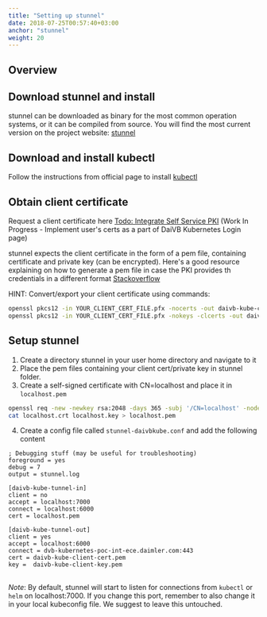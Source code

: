 ```yaml
---
title: "Setting up stunnel"
date: 2018-07-25T00:57:40+03:00
anchor: "stunnel"
weight: 20
---
```


## Overview

## Download stunnel and install

stunnel can be downloaded as binary for the most common operation systems, or it can be compiled from source. You will find the most current version on the project website: [stunnel](https://www.stunnel.org/)


## Download and install kubectl

Follow the instructions from official page to install [kubectl](https://kubernetes.io/docs/tasks/tools/install-kubectl/#install-kubectl)


## Obtain client certificate

Request a client certificate here [Todo: Integrate Self Service PKI](https://does.not.exist.yet) 
(Work In Progress - Implement user's certs as a part of DaiVB Kubernetes Login page)

stunnel expects the client certificate in the form of a pem file, containing certificate and private key (can be encrypted). Here's a good resource explaining on how to generate a pem file in case the PKI provides th credentials in a different format [Stackoverflow](https://stackoverflow.com/questions/9497719/extract-public-private-key-from-pkcs12-file-for-later-use-in-ssh-pk-authenticati) 

HINT: Convert/export your client certificate using commands:
```bash
openssl pkcs12 -in YOUR_CLIENT_CERT_FILE.pfx -nocerts -out daivb-kube-client-key.pem
openssl pkcs12 -in YOUR_CLIENT_CERT_FILE.pfx -nokeys -clcerts -out daivb-kube-client-cert.pem
```  

## Setup stunnel

1. Create a directory stunnel in your user home directory and navigate to it
2. Place the pem files containing your client cert/private key in stunnel folder.
3. Create a self-signed certificate with CN=localhost and place it in `localhost.pem`

```bash
openssl req -new -newkey rsa:2048 -days 365 -subj '/CN=localhost' -nodes -x509 -keyout localhost.key -out localhost.crt
cat localhost.crt localhost.key > localhost.pem
```  
4. Create a config file called `stunnel-daivbkube.conf` and add the following content

```text
; Debugging stuff (may be useful for troubleshooting)
foreground = yes
debug = 7
output = stunnel.log

[daivb-kube-tunnel-in]
client = no
accept = localhost:7000
connect = localhost:6000
cert = localhost.pem

[daivb-kube-tunnel-out]
client = yes
accept = localhost:6000
connect = dvb-kubernetes-poc-int-ece.daimler.com:443
cert = daivb-kube-client-cert.pem
key =  daivb-kube-client-key.pem
```  
##

*Note*: By default, stunnel will start to listen for connections from `kubectl` or `helm` on localhost:7000. If you change this port, remember to also change it in your local kubeconfig file. We suggest to leave this untouched. 
 